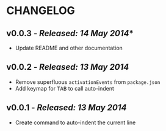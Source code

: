 # CHANGELOG

## **v0.0.3** - *Released: 14 May 2014**

* Update README and other documentation

## **v0.0.2** - *Released: 13 May 2014*

* Remove superfluous `activationEvents` from `package.json`
* Add keymap for <kbd>TAB</kbd> to call auto-indent

## **v0.0.1** - *Released: 13 May 2014*

* Create command to auto-indent the current line
